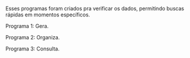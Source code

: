 Esses programas foram criados pra verificar os dados, permitindo buscas rápidas em momentos específicos.

Programa 1: Gera.

Programa 2: Organiza.

Programa 3: Consulta.
